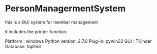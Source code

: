 # PersonManagermentSystem
this is a GUI system for member management

it includes the printer function.

Platform : windows
Python version: 2.7.0
Plug-in: pywin32
GUI : TKinder
Database: Sqlite3

